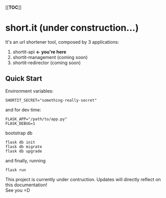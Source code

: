 [[__TOC__]]

# short.it (under construction...)

It's an url shortener tool, composed by 3 applications:

1. shortit-api **<- you're here**
2. shortit-management (coming soon)
3. shortit-redirector (coming soon)

## Quick Start

Environment variables:

```
SHORTIT_SECRET="something-really-secret"
```

and for dev time:

```
FLASK_APP="/path/to/app.py"
FLASK_DEBUG=1
```

bootstrap db

```
flask db init
flask db migrate
flask db upgrade
```

and finally, running

```
flask run
```

This project is currently under contruction. Updates will directly reflect on this documentation!  
See you =D